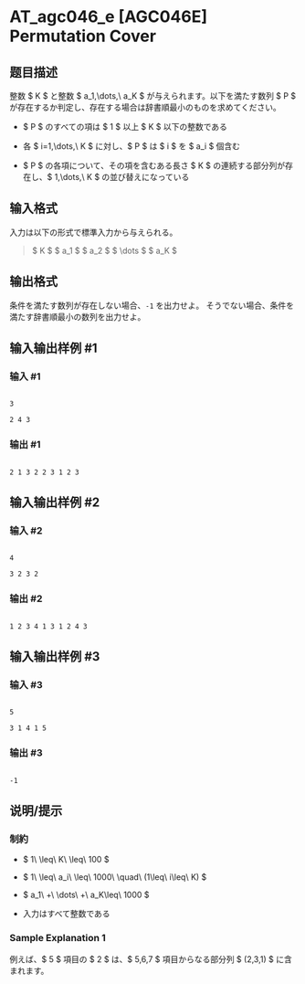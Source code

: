 # AT_agc046_e [AGC046E] Permutation Cover

## 题目描述

[problemUrl]: https://atcoder.jp/contests/agc046/tasks/agc046_e

整数 $ K $ と整数 $ a_1,\dots,\ a_K $ が与えられます。以下を満たす数列 $ P $ が存在するか判定し、存在する場合は辞書順最小のものを求めてください。

- $ P $ のすべての項は $ 1 $ 以上 $ K $ 以下の整数である
- 各 $ i=1,\dots,\ K $ に対し、$ P $ は $ i $ を $ a_i $ 個含む
- $ P $ の各項について、その項を含むある長さ $ K $ の連続する部分列が存在し、$ 1,\dots,\ K $ の並び替えになっている

## 输入格式

入力は以下の形式で標準入力から与えられる。

> $ K $ $ a_1 $ $ a_2 $ $ \dots $ $ a_K $

## 输出格式

条件を満たす数列が存在しない場合、`-1` を出力せよ。 そうでない場合、条件を満たす辞書順最小の数列を出力せよ。

## 输入输出样例 #1

### 输入 #1

```
3
2 4 3
```

### 输出 #1

```
2 1 3 2 2 3 1 2 3
```

## 输入输出样例 #2

### 输入 #2

```
4
3 2 3 2
```

### 输出 #2

```
1 2 3 4 1 3 1 2 4 3
```

## 输入输出样例 #3

### 输入 #3

```
5
3 1 4 1 5
```

### 输出 #3

```
-1
```

## 说明/提示

### 制約

- $ 1\ \leq\ K\ \leq\ 100 $
- $ 1\ \leq\ a_i\ \leq\ 1000\ \quad\ (1\leq\ i\leq\ K) $
- $ a_1\ +\ \dots\ +\ a_K\leq\ 1000 $
- 入力はすべて整数である

### Sample Explanation 1

例えば、$ 5 $ 項目の $ 2 $ は、$ 5,6,7 $ 項目からなる部分列 $ (2,3,1) $ に含まれます。